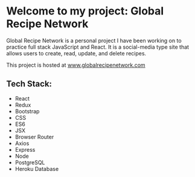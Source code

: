 # Welcome to my project: Global Recipe Network

Global Recipe Network is a personal project I have been working on to practice full stack JavaScript and React. It is a social-media type site that allows users to create, read, update, and delete recipes.

This project is hosted at www.globalrecipenetwork.com

## Tech Stack:
- React
- Redux
- Bootstrap
- CSS
- ES6
- JSX
- Browser Router
- Axios
- Express
- Node
- PostgreSQL
- Heroku Database

